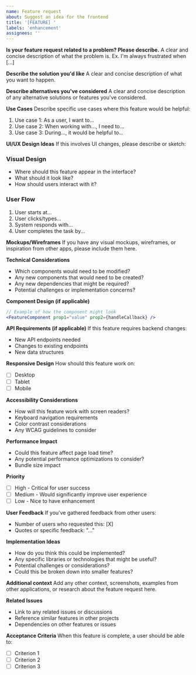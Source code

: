 ```yaml
---
name: Feature request
about: Suggest an idea for the frontend
title: '[FEATURE] '
labels: 'enhancement'
assignees: ''
---
```


**Is your feature request related to a problem? Please describe.**
A clear and concise description of what the problem is. Ex. I'm always frustrated when [...]

**Describe the solution you'd like**
A clear and concise description of what you want to happen.

**Describe alternatives you've considered**
A clear and concise description of any alternative solutions or features you've considered.

**Use Cases**
Describe specific use cases where this feature would be helpful:

1. Use case 1: As a user, I want to...
2. Use case 2: When working with..., I need to...
3. Use case 3: During..., it would be helpful to...

**UI/UX Design Ideas**
If this involves UI changes, please describe or sketch:

### Visual Design

- Where should this feature appear in the interface?
- What should it look like?
- How should users interact with it?

### User Flow

1. User starts at...
2. User clicks/types...
3. System responds with...
4. User completes the task by...

**Mockups/Wireframes**
If you have any visual mockups, wireframes, or inspiration from other apps, please include them here.

**Technical Considerations**

- Which components would need to be modified?
- Any new components that would need to be created?
- Any new dependencies that might be required?
- Potential challenges or implementation concerns?

**Component Design (if applicable)**

```jsx
// Example of how the component might look
<FeatureComponent prop1="value" prop2={handleCallback} />
```

**API Requirements (if applicable)**
If this feature requires backend changes:

- New API endpoints needed
- Changes to existing endpoints
- New data structures

**Responsive Design**
How should this feature work on:

- [ ] Desktop
- [ ] Tablet
- [ ] Mobile

**Accessibility Considerations**

- How will this feature work with screen readers?
- Keyboard navigation requirements
- Color contrast considerations
- Any WCAG guidelines to consider

**Performance Impact**

- Could this feature affect page load time?
- Any potential performance optimizations to consider?
- Bundle size impact

**Priority**

- [ ] High - Critical for user success
- [ ] Medium - Would significantly improve user experience
- [ ] Low - Nice to have enhancement

**User Feedback**
If you've gathered feedback from other users:

- Number of users who requested this: [X]
- Quotes or specific feedback: "..."

**Implementation Ideas**

- How do you think this could be implemented?
- Any specific libraries or technologies that might be useful?
- Potential challenges or considerations?
- Could this be broken down into smaller features?

**Additional context**
Add any other context, screenshots, examples from other applications, or research about the feature request here.

**Related Issues**

- Link to any related issues or discussions
- Reference similar features in other projects
- Dependencies on other features or issues

**Acceptance Criteria**
When this feature is complete, a user should be able to:

- [ ] Criterion 1
- [ ] Criterion 2
- [ ] Criterion 3
